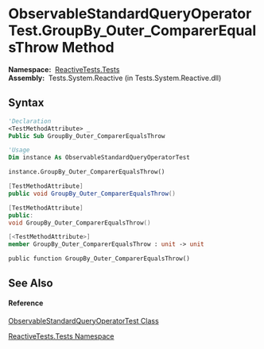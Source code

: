 # ObservableStandardQueryOperatorTest.GroupBy\_Outer\_ComparerEqualsThrow Method

**Namespace:**  [ReactiveTests.Tests](ReactiveTests.Tests\ReactiveTests.Tests.md)  
**Assembly:**  Tests.System.Reactive (in Tests.System.Reactive.dll)

## Syntax

```vb
'Declaration
<TestMethodAttribute> _
Public Sub GroupBy_Outer_ComparerEqualsThrow
```

```vb
'Usage
Dim instance As ObservableStandardQueryOperatorTest

instance.GroupBy_Outer_ComparerEqualsThrow()
```

```csharp
[TestMethodAttribute]
public void GroupBy_Outer_ComparerEqualsThrow()
```

```c++
[TestMethodAttribute]
public:
void GroupBy_Outer_ComparerEqualsThrow()
```

```fsharp
[<TestMethodAttribute>]
member GroupBy_Outer_ComparerEqualsThrow : unit -> unit 
```

```jscript
public function GroupBy_Outer_ComparerEqualsThrow()
```

## See Also

#### Reference

[ObservableStandardQueryOperatorTest Class](ObservableStandardQueryOperatorTest\ObservableStandardQueryOperatorTest.md)

[ReactiveTests.Tests Namespace](ReactiveTests.Tests\ReactiveTests.Tests.md)




